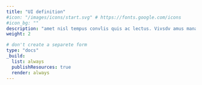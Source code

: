 ```yaml
---
title: "UI definition"
#icon: "/images/icons/start.svg" # https://fonts.google.com/icons
#icon_bg: ""
description: "amet nisl tempus convlis quis ac lectus. Vivsdv amus mana justo, lacinia eget"
weight: 2

# don't create a separete form
type: "docs"
_build:
  list: always
  publishResources: true
  render: always
---
```


